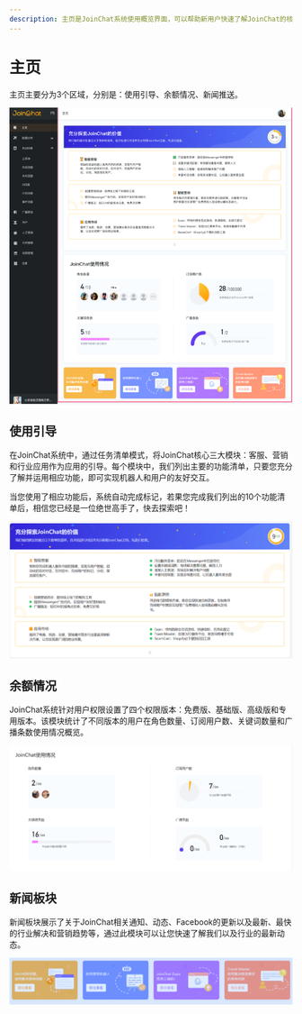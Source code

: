 ```yaml
---
description: 主页是JoinChat系统使用概览界面，可以帮助新用户快速了解JoinChat的核心内容并快速上手，同时掌握JoinChat各付费功能模块使用情况。
---
```


# 主页

主页主要分为3个区域，分别是：使用引导、余额情况、新闻推送。

![&#x4E3B;&#x9875;&#x6982;&#x89C8;&#x56FE;](.gitbook/assets/zhu-ye-gai-lan.png)

## 使用引导

在JoinChat系统中，通过任务清单模式，将JoinChat核心三大模块：客服、营销和行业应用作为应用的引导。每个模块中，我们列出主要的功能清单，只要您充分了解并运用相应功能，即可实现机器人和用户的友好交互。

当您使用了相应功能后，系统自动完成标记，若果您完成我们列出的10个功能清单后，相信您已经是一位绝世高手了，快去探索吧！

![JoinChat&#x4F7F;&#x7528;&#x5F15;&#x5BFC;&#x56FE;](.gitbook/assets/zhu-ye-joinchat-dao-xiang-tu-.png)

## 余额情况

JoinChat系统针对用户权限设置了四个权限版本：免费版、基础版、高级版和专用版本。该模块统计了不同版本的用户在角色数量、订阅用户数、关键词数量和广播条数使用情况概览。

![JoinChat&#x4F7F;&#x7528;&#x60C5;&#x51B5;&#x6982;&#x89C8;&#x56FE;](.gitbook/assets/zhu-ye-shi-yong-qing-kuang-tong-ji-1.png)

## 新闻板块

新闻板块展示了关于JoinChat相关通知、动态、Facebook的更新以及最新、最快的行业解决和营销趋势等，通过此模块可以让您快速了解我们以及行业的最新动态。

![](.gitbook/assets/zhu-ye-xin-wen-dong-tai.png)



